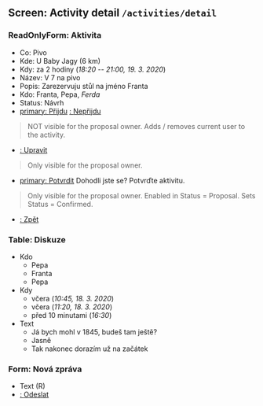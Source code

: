## Screen: Activity detail `/activities/detail`

### ReadOnlyForm: Aktivita

- Co: Pivo
- Kde: U Baby Jagy (6 km)
- Kdy: za 2 hodiny (_18:20 -- 21:00, 19. 3. 2020_)
- Název: V 7 na pivo
- Popis: Zarezervuju stůl na jméno Franta
- Kdo: Franta, Pepa, _Ferda_
- Status: Návrh
- [primary: <i class="fas fa-check"></i> Přijdu]() [: <i class="fas fa-times"></i> Nepřijdu]()

> NOT visible for the proposal owner.
> Adds / removes current user to the activity.

- [: Upravit](#/activities/edit)

> Only visible for the proposal owner.

- [primary: <i class="fas fa-check"></i> Potvrdit]() Dohodli jste se? Potvrďte aktivitu.

> Only visible for the proposal owner.
> Enabled in Status = Proposal.
> Sets Status = Confirmed.

- [: Zpět](#/activities)

### Table: Diskuze

- Kdo
    - Pepa
    - Franta
    - Pepa
- Kdy
    - včera (_10:45, 18. 3. 2020_)
    - včera (_11:20, 18. 3. 2020_)
    - před 10 minutami (_16:30_)
- Text
    - Já bych mohl v 1845, budeš tam ještě?
    - Jasně
    - Tak nakonec dorazím už na začátek

### Form: Nová zpráva

- Text (R)
- [: <i class="fas fa-paper-plane"></i> Odeslat]()

